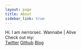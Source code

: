 ```yaml
---
layout: page
title: About
sidebar_link: true
---
```


<p class="message">
  Hi. I am nerrorsec. Wannabe | Alive<br>
  Check out my:<br>
  <a href="https://twitter.com/nerrorsec">Twitter</a>
  <a href="https://github.com/nerrorsec">Github</a>
  <a href="https://nirajkhatiwada.com.np">Blog</a>
</p>
